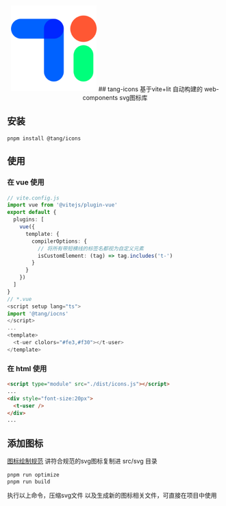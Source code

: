 
<div align="center">
<picture>
  <img src="./logo.svg" alt="Lit" width="200" height="200">
</picture>
  ## tang-icons
  基于vite+lit 自动构建的 web-components svg图标库 
  </div>
  
  ## 安装
  ```
  pnpm install @tang/icons
  ```
  ## 使用
  ### 在 vue 使用
  ```ts
  // vite.config.js
  import vue from '@vitejs/plugin-vue'
  export default {
    plugins: [
      vue({
        template: {
          compilerOptions: {
            // 将所有带短横线的标签名都视为自定义元素
            isCustomElement: (tag) => tag.includes('t-')
          }
        }
      })
    ]
  }
  // *.vue
  <script setup lang="ts">
  import '@tang/iocns'
  </script>
  ...
  <template>
    <t-uer clolors="#fe3,#f30"></t-user>
  </template>
  ```
  ### 在 html 使用
  ```html
  <script type="module" src="./dist/icons.js"></script>
  ...
  <div style="font-size:20px">
    <t-user />
  </div>
  ...
  ```
  ## 添加图标
  [图标绘制规范](https://www.iconfont.cn/help/detail?spm=a313x.7781069.1998910419.26&helptype=draw)
  讲符合规范的svg图标复制进 src/svg 目录
  ```
  pnpm run optimize 
  pnpm run build
  ```
  执行以上命令，压缩svg文件 以及生成新的图标相关文件，可直接在项目中使用